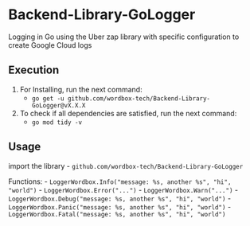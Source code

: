 # Backend-Library-GoLogger

Logging in Go using the Uber zap library with specific configuration to create Google Cloud logs

## Execution
1. For Installing, run the next command:
    - `go get -u github.com/wordbox-tech/Backend-Library-GoLogger@vX.X.X`
2. To check if all dependencies are satisfied, run the next command:
    - `go mod tidy -v`

## Usage
import the library
    - `github.com/wordbox-tech/Backend-Library-GoLogger`

Functions:
        - `LoggerWordbox.Info("message: %s, another %s", "hi", "world")` 
    - `LoggerWordbox.Error("...")`
    - `LoggerWordbox.Warn("...")`
    - `LoggerWordbox.Debug("message: %s, another %s", "hi", "world")`
    - `LoggerWordbox.Panic("message: %s, another %s", "hi", "world")`
    - `LoggerWordbox.Fatal("message: %s, another %s", "hi", "world")`
